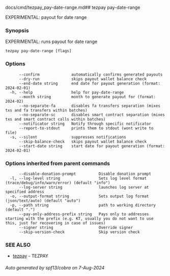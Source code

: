 docs/cmd/tezpay_pay-date-range.md## tezpay pay-date-range

EXPERIMENTAL: payout for date range

### Synopsis

EXPERIMENTAL: runs payout for date range

```
tezpay pay-date-range [flags]
```

### Options

```
      --confirm              automatically confirms generated payouts
      --dry-run              skips payout wallet balance check
      --end-date string      end date for payout generation (format: 2024-02-01)
  -h, --help                 help for pay-date-range
      --month string         month to generate payout for (format: 2024-02)
      --no-separate-fa       disables fa transfers separation (mixes txs and fa transfers within batches)
      --no-separate-sc       disables smart contract separation (mixes txs and smart contract calls within batches)
      --notificator string   Notify through specific notificator
      --report-to-stdout     prints them to stdout (wont write to file)
  -s, --silent               suppresses notifications
      --skip-balance-check   skips payout wallet balance check
      --start-date string    start date for payout generation (format: 2024-02-01)
```

### Options inherited from parent commands

```
      --disable-donation-prompt          Disable donation prompt
  -l, --log-level string                 Sets log level format (trace/debug/info/warn/error) (default "info")
      --log-server string                launches log server at specified address
  -o, --output-format string             Sets output log format (json/text/auto) (default "auto")
  -p, --path string                      path to working directory (default ".")
      --pay-only-address-prefix string   Pays only to addresses starting with the prefix (e.g. KT, usually you do not want to use this, just for recovering in case of issues)
      --signer string                    Override signer
      --skip-version-check               Skip version check
```

### SEE ALSO

* [tezpay](/tezpay/reference/cmd/tezpay)	 - TEZPAY

###### Auto generated by spf13/cobra on 7-Aug-2024
